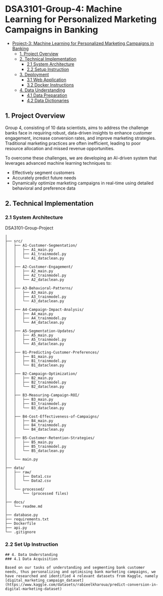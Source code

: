 # DSA3101-Group-4: Machine Learning for Personalized Marketing Campaigns in Banking

- [Project-3: Machine Learning for Personalized Marketing Campaigns in Banking](#project-3-machine-learning-for-personalized-marketing-campaigns-in-banking)
  - [1. Project Overview](#1-project-overview)
  - [2. Technical Implementation](#2-technical-implementation)
    - [2.1 System Architecture](#21-system-architecture)
    - [2.2 Setup Instruction](#22-model-development)
  - [3. Deployment](#3-deployment)
    - [3.1 Web Application](#31-web-application)
    - [3.2 Docker Instructions](#32-docker-instructions)
  - [4. Data Understanding](#4-data-understanding)
    - [4.1 Data Preparation](#41-data-preparation)
    - [4.2 Data Dictionaries](#42-data-dictionaries)

## 1. Project Overview

Group 4, consisting of 10 data scientists, aims to address the challenge banks face in requiring robust, data-driven insights to enhance customer engagement, increase conversion rates, and improve marketing strategies. Traditional marketing practices are often inefficient, leading to poor resource allocation and missed revenue opportunities.  

To overcome these challenges, we are developing an AI-driven system that leverages advanced machine learning techniques to:  
- Effectively segment customers  
- Accurately predict future needs  
- Dynamically optimize marketing campaigns in real-time using detailed behavioral and preference data  

## 2. Technical Implementation

### 2.1 System Architecture

DSA3101-Group-Project  

```plaintext
│
├── src/
│   ├── A1-Customer-Segmentation/
│   │   ├── A1_main.py
│   │   ├── A1_trainmodel.py
│   │   └── A1_dataclean.py
│   │
│   ├── A2-Customer-Engagement/
│   │   ├── A2_main.py
│   │   ├── A2_trainmodel.py
│   │   └── A2_dataclean.py
│   │
│   ├── A3-Behavioral-Patterns/
│   │   ├── A3_main.py
│   │   ├── A3_trainmodel.py
│   │   └── A3_dataclean.py
│   │
│   ├── A4-Campaign-Impact-Analysis/
│   │   ├── A4_main.py
│   │   ├── A4_trainmodel.py
│   │   └── A4_dataclean.py
│   │
│   ├── A5-Segmentation-Updates/
│   │   ├── A5_main.py
│   │   ├── A5_trainmodel.py
│   │   └── A5_dataclean.py
│   │
│   ├── B1-Predicting-Customer-Preferences/
│   │   ├── B1_main.py
│   │   ├── B1_trainmodel.py
│   │   └── B1_dataclean.py
│   │
│   ├── B2-Campaign-Optimization/
│   │   ├── B2_main.py
│   │   ├── B2_trainmodel.py
│   │   └── B2_dataclean.py
│   │
│   ├── B3-Measuring-Campaign-ROI/
│   │   ├── B3_main.py
│   │   ├── B3_trainmodel.py
│   │   └── B3_dataclean.py
│   │
│   ├── B4-Cost-Effectiveness-of-Campaigns/
│   │   ├── B4_main.py
│   │   ├── B4_trainmodel.py
│   │   └── B4_dataclean.py
│   │
│   ├── B5-Customer-Retention-Strategies/
│   │   ├── B5_main.py
│   │   ├── B5_trainmodel.py
│   │   └── B5_dataclean.py
│   │
│   └── main.py
│
├── data/
│   ├── raw/
│   │   ├── Data1.csv
│   │   └── Data2.csv
│   │
│   └── processed/
│       └── (processed files)
│
├── docs/
│   └── readme.md
│
├── database.py
├── requirements.txt
├── Dockerfile
├── api.py
└── .gitignore
```
### 2.2 Set Up Instruction


```
## 4. Data Understanding
### 4.1 Data Acquisition

Based on our tasks of understanding and segmenting bank customer needs, thus personalizing and optimising bank marketing campaigns, we have researched and identified 4 relevant datasets from Kaggle, namely [digital_marketing_campaign_dataset](https://www.kaggle.com/datasets/rabieelkharoua/predict-conversion-in-digital-marketing-dataset)
